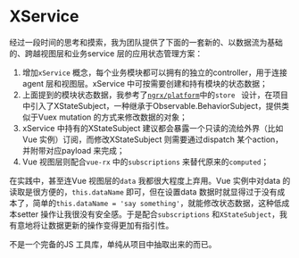 # XService

经过一段时间的思考和摸索，我为团队提供了下面的一套新的、以数据流为基础的、跨越视图层和业务service 层的应用状态管理方案：

1. 增加`xService` 概念，每个业务模块都可以拥有的独立的controller，用于连接agent 层和视图层。xService 中可按需要创建和持有模块的状态数据；
2. 上面提到的模块状态数据，我参考了[`ngrx/platform`](https://github.com/ngrx/platform)中的`store ` 设计，在项目中引入了XStateSubject，一种继承于Observable.BehaviorSubject，提供类似于Vuex mutation 的方式来修改数据的对象；
3. xService 中持有的XStateSubject 建议都会暴露一个只读的流给外界（比如Vue 实例）订阅，而修改XStateSubject 则需要通过dispatch 某个action，并附带对应payload 来完成；
4. Vue 视图层则配合`vue-rx` 中的`subscriptions` 来替代原来的`computed`；

在实践中，甚至连Vue 视图层的`data` 我都很大程度上弃用。Vue 实例中对data 的读取是很方便的，`this.dataName` 即可，但在设置data 数据时就显得过于没有成本了，简单的`this.dataName = 'say something'`，就能修改状态数据，这种低成本setter 操作让我很没有安全感。于是配合`subscriptions` 和`XStateSubject`，我有意地将让数据更新的操作变得更加有指引性。

不是一个完备的JS 工具库，单纯从项目中抽取出来的而已。